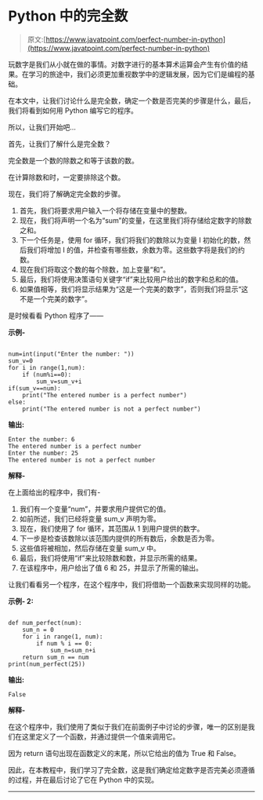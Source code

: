 # Python 中的完全数

> 原文:[https://www.javatpoint.com/perfect-number-in-python](https://www.javatpoint.com/perfect-number-in-python)

玩数字是我们从小就在做的事情。对数字进行的基本算术运算会产生有价值的结果。在学习的旅途中，我们必须更加重视数学中的逻辑发展，因为它们是编程的基础。

在本文中，让我们讨论什么是完全数，确定一个数是否完美的步骤是什么，最后，我们将看到如何用 Python 编写它的程序。

所以，让我们开始吧…

首先，让我们了解什么是完全数？

完全数是一个数的除数之和等于该数的数。

在计算除数和时，一定要排除这个数。

现在，我们将了解确定完全数的步骤。

1.  首先，我们将要求用户输入一个将存储在变量中的整数。
2.  现在，我们将声明一个名为“sum”的变量，在这里我们将存储给定数字的除数之和。
3.  下一个任务是，使用 for 循环，我们将我们的数除以为变量 I 初始化的数，然后我们将增加 I 的值，并检查有哪些数，余数为零。这些数字将是我们的约数。
4.  现在我们将取这个数的每个除数，加上变量“和”。
5.  最后，我们将使用决策语句关键字“if”来比较用户给出的数字和总和的值。
6.  如果值相等，我们将显示结果为“这是一个完美的数字”，否则我们将显示“这不是一个完美的数字”。

是时候看看 Python 程序了——

**示例-**

```

num=int(input("Enter the number: "))
sum_v=0
for i in range(1,num):
    if (num%i==0):
        sum_v=sum_v+i
if(sum_v==num):
    print("The entered number is a perfect number")
else:
    print("The entered number is not a perfect number")

```

**输出:**

```
Enter the number: 6
The entered number is a perfect number
Enter the number: 25
The entered number is not a perfect number

```

**解释-**

在上面给出的程序中，我们有-

1.  我们有一个变量“num”，并要求用户提供它的值。
2.  如前所述，我们已经将变量 sum_v 声明为零。
3.  现在，我们使用了 for 循环，其范围从 1 到用户提供的数字。
4.  下一步是检查该数除以该范围内提供的所有数后，余数是否为零。
5.  这些值将被相加，然后存储在变量 sum_v 中。
6.  最后，我们将使用“if”来比较除数和数，并显示所需的结果。
7.  在该程序中，用户给出了值 6 和 25，并显示了所需的输出。

让我们看看另一个程序，在这个程序中，我们将借助一个函数来实现同样的功能。

**示例- 2:**

```

def num_perfect(num):
    sum_n = 0
    for i in range(1, num):
        if num % i == 0:
            sum_n=sum_n+i
    return sum_n == num
print(num_perfect(25))

```

**输出:**

```
False

```

**解释-**

在这个程序中，我们使用了类似于我们在前面例子中讨论的步骤，唯一的区别是我们在这里定义了一个函数，并通过提供一个值来调用它。

因为 return 语句出现在函数定义的末尾，所以它给出的值为 True 和 False。

因此，在本教程中，我们学习了完全数，这是我们确定给定数字是否完美必须遵循的过程，并在最后讨论了它在 Python 中的实现。

* * *